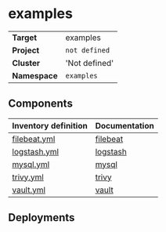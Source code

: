# examples

|||
| --- | --- |
| **Target** | examples |
| **Project**     | `not defined`|
| **Cluster**     |  'Not defined'  |
| **Namespace**   | `examples` |

## Components
| Inventory definition | Documentation |
| --- | --- |
|[filebeat.yml](../../inventory/classes/components/filebeat.yml)| [filebeat](filebeat-readme.md)|
|[logstash.yml](../../inventory/classes/components/logstash.yml)| [logstash](logstash-readme.md)|
|[mysql.yml](../../inventory/classes/components/mysql.yml)| [mysql](mysql-readme.md)|
|[trivy.yml](../../inventory/classes/components/trivy.yml)| [trivy](trivy-readme.md)|
|[vault.yml](../../inventory/classes/components/vault.yml)| [vault](vault-readme.md)|

## Deployments
